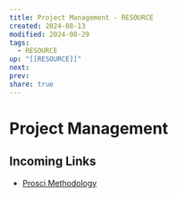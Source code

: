 ```yaml
---
title: Project Management - RESOURCE
created: 2024-08-13
modified: 2024-08-29
tags:
  - RESOURCE
up: "[[RESOURCE]]"
next: 
prev: 
share: true
---
```

# Project Management
## Incoming Links
- [Prosci Methodology](../Prosci%20Methodology.md)

